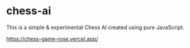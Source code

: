 # chess-ai
This is a simple & experimental Chess AI created using pure JavaScript.

https://chess-game-rose.vercel.app/
